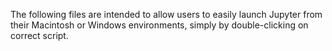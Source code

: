 The following files are intended to allow users to easily launch Jupyter from 
their Macintosh or Windows environments, simply by double-clicking on correct script.